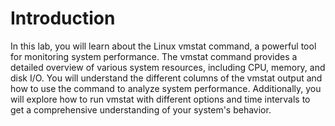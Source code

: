 # Introduction

In this lab, you will learn about the Linux vmstat command, a powerful tool for monitoring system performance. The vmstat command provides a detailed overview of various system resources, including CPU, memory, and disk I/O. You will understand the different columns of the vmstat output and how to use the command to analyze system performance. Additionally, you will explore how to run vmstat with different options and time intervals to get a comprehensive understanding of your system's behavior.
